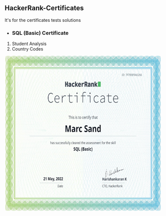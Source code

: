 ## HackerRank-Certificates

It's for the certificates tests solutions

- ### SQL (Basic) Certificate

1.	Student Analysis
2.	Country Codes

<p align="center">
<img src="https://github.com/Marcoc51/HackerRank-Certificates/blob/62b3c9d522efd26ae94739b42073cfb4e9c723e2/SQL%20(Basic)%20Certificate/Certificate.png" alt="SQL (Basic) Certificate" style="height: 500px; width:500px;"/>
</p>
